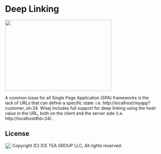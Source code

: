 Deep Linking
====

<img src="https://raw.githubusercontent.com/iceteagroup/wisej-examples/master/Support/Images/DeepLinking.png" width="350" height="233">

A common issue for all Single Page Application (SPA) frameworks is the lack of URLs that can define a specific state: i.e. http://localhost/myapp?customer_id=34. Wisej includes full support for deep linking using the hash value in the URL, both on the client and the server side (i.e. http://localhost#id=34).

License
-------
<img src="http://iceteagroup.com/wp-content/uploads/2017/01/Square-64x64-trasp.png" height="20" align="top"> Copyright (C) ICE TEA GROUP LLC, All rights reserved.
